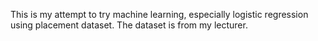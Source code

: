 This is my attempt to try machine learning, especially logistic regression using placement dataset. The dataset is from my lecturer.
